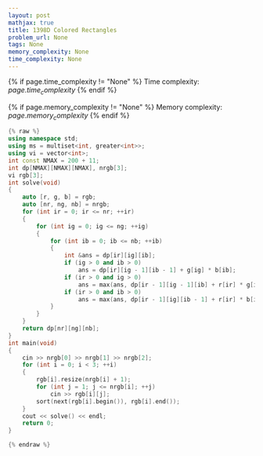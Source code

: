 ```yaml
---
layout: post
mathjax: true
title: 1398D Colored Rectangles
problem_url: None
tags: None
memory_complexity: None
time_complexity: None
---
```




{% if page.time_complexity != "None" %}
Time complexity: ${{ page.time_complexity }}$
{% endif %}

{% if page.memory_complexity != "None" %}
Memory complexity: ${{ page.memory_complexity }}$
{% endif %}

```cpp
{% raw %}
using namespace std;
using ms = multiset<int, greater<int>>;
using vi = vector<int>;
int const NMAX = 200 + 11;
int dp[NMAX][NMAX][NMAX], nrgb[3];
vi rgb[3];
int solve(void)
{
    auto [r, g, b] = rgb;
    auto [nr, ng, nb] = nrgb;
    for (int ir = 0; ir <= nr; ++ir)
    {
        for (int ig = 0; ig <= ng; ++ig)
        {
            for (int ib = 0; ib <= nb; ++ib)
            {
                int &ans = dp[ir][ig][ib];
                if (ig > 0 and ib > 0)
                    ans = dp[ir][ig - 1][ib - 1] + g[ig] * b[ib];
                if (ir > 0 and ig > 0)
                    ans = max(ans, dp[ir - 1][ig - 1][ib] + r[ir] * g[ig]);
                if (ir > 0 and ib > 0)
                    ans = max(ans, dp[ir - 1][ig][ib - 1] + r[ir] * b[ib]);
            }
        }
    }
    return dp[nr][ng][nb];
}
int main(void)
{
    cin >> nrgb[0] >> nrgb[1] >> nrgb[2];
    for (int i = 0; i < 3; ++i)
    {
        rgb[i].resize(nrgb[i] + 1);
        for (int j = 1; j <= nrgb[i]; ++j)
            cin >> rgb[i][j];
        sort(next(rgb[i].begin()), rgb[i].end());
    }
    cout << solve() << endl;
    return 0;
}

{% endraw %}
```